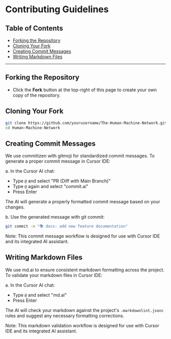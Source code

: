 # Contributing Guidelines <!-- omit in toc -->

## Table of Contents <!-- omit in toc -->

- [Forking the Repository](#forking-the-repository)
- [Cloning Your Fork](#cloning-your-fork)
- [Creating Commit Messages](#creating-commit-messages)
- [Writing Markdown Files](#writing-markdown-files)

---

## Forking the Repository

- Click the **Fork** button at the top-right of this page to create your own copy of the repository.

## Cloning Your Fork

```bash
git clone https://github.com/yourusername/The-Human-Machine-Network.git
cd Human-Machine-Network
```

## Creating Commit Messages

We use commitizen with gitmoji for standardized commit messages. To generate a proper commit message in Cursor IDE:

a. In the Cursor AI chat:

- Type `@` and select "PR (Diff with Main Branch)"
- Type `@` again and select "commit.ai"
- Press Enter

The AI will generate a properly formatted commit message based on your changes.

b. Use the generated message with git commit:

```bash
git commit -m "📚 docs: add new feature documentation"
```

Note: This commit message workflow is designed for use with Cursor IDE and its integrated AI assistant.

## Writing Markdown Files

We use md.ai to ensure consistent markdown formatting across the project. To validate your markdown files in Cursor IDE:

a. In the Cursor AI chat:

- Type `@` and select "md.ai"
- Press Enter

The AI will check your markdown against the project's `.markdownlint.jsonc` rules and suggest any necessary formatting corrections.

Note: This markdown validation workflow is designed for use with Cursor IDE and its integrated AI assistant.
